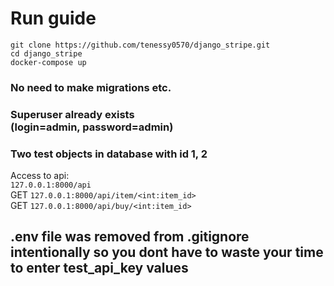 # Run guide
`git clone https://github.com/tenessy0570/django_stripe.git` <br>
`cd django_stripe` <br>
`docker-compose up`

### No need to make migrations etc.
### Superuser already exists <br> (login=admin, password=admin)
### Two test objects in database with id 1, 2

Access to api: <br>
`127.0.0.1:8000/api`<br>
GET `127.0.0.1:8000/api/item/<int:item_id>`<br>
GET `127.0.0.1:8000/api/buy/<int:item_id>`


## .env file was removed from .gitignore intentionally so you dont have to waste your time to enter test_api_key values